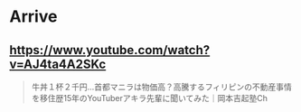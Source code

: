 # Arrive

## https://www.youtube.com/watch?v=AJ4ta4A2SKc

> 牛丼１杯２千円…首都マニラは物価高？高騰するフィリピンの不動産事情を移住歴15年のYouTuberアキラ先輩に聞いてみた｜岡本吉起塾Ch 
